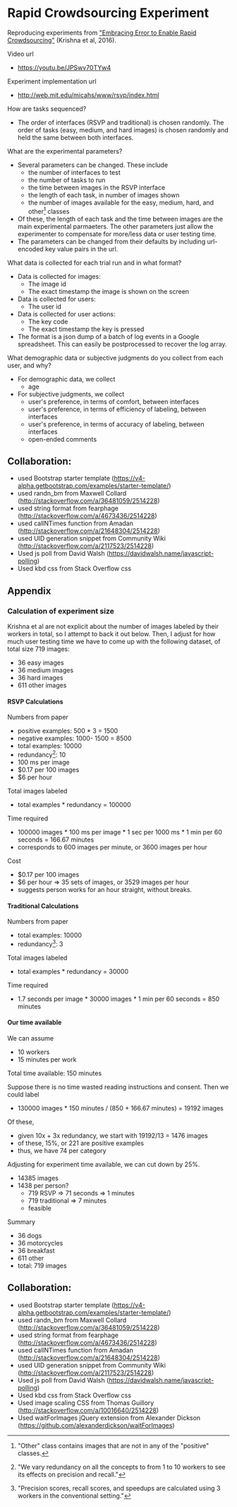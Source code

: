 # Rapid Crowdsourcing Experiment

Reproducing experiments from ["Embracing Error to Enable Rapid Crowdsourcing"](https://arxiv.org/pdf/1602.04506.pdf) (Krishna et al,
2016).

Video url
- https://youtu.be/JPSwv70TYw4

Experiment implementation url
- http://web.mit.edu/micahs/www/rsvp/index.html 

How are tasks sequenced?
- The order of interfaces (RSVP and traditional) is chosen randomly. The order of tasks
    (easy, medium, and hard images) is chosen randomly and held the same between both
    interfaces.

What are the experimental parameters?
- Several parameters can be changed. These include
    - the number of interfaces to test
    - the number of tasks to run
    - the time between images in the RSVP interface
    - the length of each task, in number of images shown
    - the number of images available for the easy, medium, hard, and other[^3] classes
- Of these, the length of each task and the time between images are the main experimental
    parmaeters. The other parameters just allow the experimenter to compensate for more/less
    data or user testing time.
- The parameters can be changed from their defaults by including url-encoded key value pairs
    in the url.

What data is collected for each trial run and in what format?
- Data is collected for images:
    - The image id
    - The exact timestamp the image is shown on the screen
- Data is collected for users:
    - The user id
- Data is collected for user actions:
    - The key code
    - The exact timestamp the key is pressed
- The format is a json dump of a batch of log events in a Google spreadsheet. This can
    easily be postprocessed to recover the log array.

What demographic data or subjective judgments do you collect from each user, and why?
- For demographic data, we collect
    - age
- For subjective judgments, we collect
    - user's preference, in terms of comfort, between interfaces
    - user's preference, in terms of efficiency of labeling, between interfaces
    - user's preference, in terms of accuracy of labeling, between interfaces
    - open-ended comments

## Collaboration:
  - used Bootstrap starter template
    (https://v4-alpha.getbootstrap.com/examples/starter-template/)
  - used randn_bm from Maxwell Collard
    (http://stackoverflow.com/a/36481059/2514228)
  - used string format from fearphage
    (http://stackoverflow.com/a/4673436/2514228)
  - used callNTimes function from Amadan
    (http://stackoverflow.com/a/21648304/2514228)
  - used UID generation snippet from Community Wiki
    (http://stackoverflow.com/a/2117523/2514228)
  - Used js poll from David Walsh
    (https://davidwalsh.name/javascript-polling)
  - Used kbd css from Stack Overflow css

## Appendix

### Calculation of experiment size

Krishna et al are not explicit about the number of images labeled by their workers in total,
so I attempt to back it out below. Then, I adjust for how much user testing time we have to
come up with the following dataset, of total size 719 images:

- 36 easy images
- 36 medium images
- 36 hard images
- 611 other images


#### RSVP Calculations

Numbers from paper
- positive examples: 500 * 3 = 1500
- negative examples: 1000- 1500 = 8500
- total examples: 10000
- redundancy[^1]: 10
- 100 ms per image
- $0.17 per 100 images
- $6 per hour

Total images labeled
- total examples * redundancy = 100000

Time required
- 100000 images * 100 ms per image * 1 sec per 1000 ms * 1 min per 60 seconds = 166.67 minutes
- corresponds to 600 images per minute, or 3600 images per hour

Cost
- $0.17 per 100 images
- $6 per hour => 35 sets of images, or 3529 images per hour
- suggests person works for an hour straight, without breaks.

#### Traditional Calculations

Numbers from paper
- total examples: 10000
- redundancy[^2]: 3

Total images labeled
- total examples * redundancy = 30000

Time required
- 1.7 seconds per image * 30000 images * 1 min per 60 seconds = 850 minutes

#### Our time available

We can assume
- 10 workers
- 15 minutes per work

Total time available: 150 minutes

Suppose there is no time wasted reading instructions and consent. Then we could label
- 130000 images * 150 minutes / (850 + 166.67 minutes) = 19192 images

Of these,
- given 10x + 3x redundancy, we start with 19192/13 = 1476 images
- of these, 15%, or 221 are positive examples
- thus, we have 74 per category

Adjusting for experiment time available, we can cut down by 25%.
- 14385 images
- 1438 per person?
    - 719 RSVP => 71 seconds => 1 minutes
    - 719 traditional => 7 minutes
    - feasible

Summary
- 36 dogs
- 36 motorcycles
- 36 breakfast
- 611 other
- total: 719 images

## Collaboration:
  - used Bootstrap starter template
    (https://v4-alpha.getbootstrap.com/examples/starter-template/)
  - used randn_bm from Maxwell Collard
    (http://stackoverflow.com/a/36481059/2514228)
  - used string format from fearphage
    (http://stackoverflow.com/a/4673436/2514228)
  - used callNTimes function from Amadan
    (http://stackoverflow.com/a/21648304/2514228)
  - used UID generation snippet from Community Wiki
    (http://stackoverflow.com/a/2117523/2514228)
  - Used js poll from David Walsh
    (https://davidwalsh.name/javascript-polling)
  - Used kbd css from Stack Overflow css
  - Used image scaling CSS from Thomas Guillory
    (http://stackoverflow.com/a/10016640/2514228)
  - Used waitForImages jQuery extension from Alexander Dickson
    (https://github.com/alexanderdickson/waitForImages)

[^1]: "We vary redundancy on all the concepts to from 1 to 10 workers to see its effects on
  precision and recall."
[^2]: "Precision scores, recall scores, and speedups are calculated using 3 workers in the
  conventional setting."
[^3]: "Other" class contains images that are not in any of the "positive" classes.
